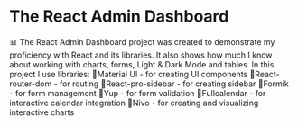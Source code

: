 # The React Admin Dashboard

📊 The React Admin Dashboard project was created to demonstrate my proficiency with React and its libraries. It also shows how much I know about working with charts, forms, Light & Dark Mode and tables.
In this project I use libraries:
🔹Material UI - for creating UI components
🔹React-router-dom - for routing
🔹React-pro-sidebar - for creating sidebar
🔹Formik - for form management
🔹Yup - for form validation
🔹Fullcalendar - for interactive calendar integration
🔹Nivo - for creating and visualizing interactive charts
